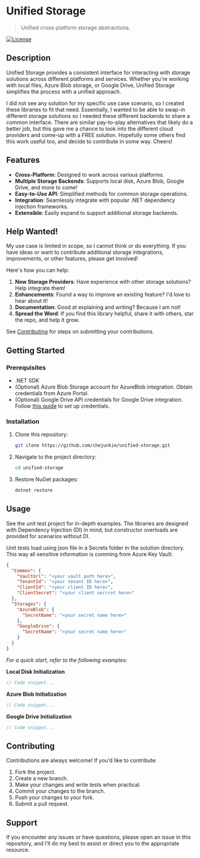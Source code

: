 # Unified Storage

> Unified cross-platform storage abstractions.

[![License](https://img.shields.io/badge/License-MIT-green.svg)](LICENSE)

## Description

Unified Storage provides a consistent interface for interacting with storage solutions across different platforms and services. Whether you're working with local files, Azure Blob storage, or Google Drive, Unified Storage simplifies the process with a unified approach. 

I did not see any solution for my specific use case scenario, so I created these libraries to fit that need. Essentially, I wanted to be able to swap-in different storage solutions so I needed these different backends to share a common interface. There are similar pay-to-play alternatives that likely do a better job, but this gave me a chance to look into the different cloud providers and come-up with a FREE solution. Hopefully some others find this work useful too, and decide to contribute in some way. Cheers!

## Features

- **Cross-Platform**: Designed to work across various platforms.
- **Multiple Storage Backends**: Supports local disk, Azure Blob, Google Drive, and more to come!
- **Easy-to-Use API**: Simplified methods for common storage operations.
- **Integration**: Seamlessly integrate with popular .NET dependency injection frameworks.
- **Extensible**: Easily expand to support additional storage backends.

## Help Wanted!

My use case is limited in scope, so I cannot think or do everything. If you have ideas or want to contribute additional storage integrations, improvements, or other features, please get involved!

Here's how you can help:

1. **New Storage Providers**: Have experience with other storage solutions? Help integrate them!
2. **Enhancements**: Found a way to improve an existing feature? I'd love to hear about it!
3. **Documentation**: Good at explaining and writing? Because I am not!
4. **Spread the Word**: If you find this library helpful, share it with others, star the repo, and help it grow.

See [Contributing](#contributing) for steps on submitting your contributions.

## Getting Started

### Prerequisites

- .NET SDK
- (Optional) Azure Blob Storage account for AzureBlob integration. Obtain credentials from Azure Portal.
- (Optional) Google Drive API credentials for Google Drive integration. Follow [this guide](https://developers.google.com/drive/api/v3/quickstart/dotnet) to set up credentials.

### Installation

1. Clone this repository:
    ```bash
    git clone https://github.com/chejunkie/unified-storage.git
    ```
2. Navigate to the project directory:
    ```bash
    cd unified-storage
    ```
3. Restore NuGet packages:
    ```bash
    dotnet restore
    ```

## Usage

See the unit test project for in-depth examples. The libraries are designed with Dependency Injection (DI) in mind, but constructor overloads are provided for scenarios without DI.

Unit tests load using json file in a Secrets folder in the solution directory. This way all sensitive information is comming from Azure Key Vault:

```json
{
  "Common": {
    "VaultUrl": "<your vault path here>",
    "TenantId": "<your tenant ID here>",
    "ClientId": "<your client ID here>",
    "ClientSecret": "<your client sercret here>"
  },
  "Storages": {
    "AzureBlob": {
      "SecretName": "<your secret name here>"
    },
    "GoogleDrive": {
      "SecretName": "<your secret name here>"
    }
  }
}
```

_For a quick start, refer to the following examples:_

**Local Disk Initialization**
```csharp
// Code snippet...
```

**Azure Blob Initialization**
```csharp
// Code snippet...
```

**Google Drive Initialization**
```csharp
// Code snippet...
```

## Contributing

Contributions are always welcome! If you'd like to contribute:

1. Fork the project.
2. Create a new branch.
3. Make your changes and write tests when practical.
4. Commit your changes to the branch.
5. Push your changes to your fork.
6. Submit a pull request.

## Support

If you encounter any issues or have questions, please open an issue in this repository, and I'll do my best to assist or direct you to the appropriate resource.

